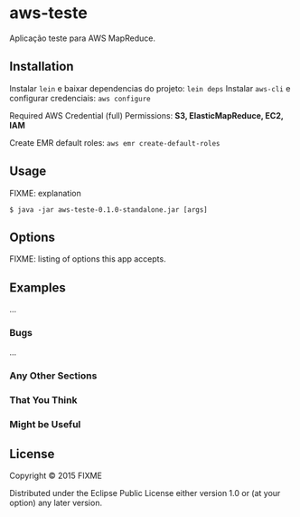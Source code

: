 # aws-teste

Aplicação teste para AWS MapReduce.

## Installation

Instalar `lein` e baixar dependencias do projeto: `lein deps`
Instalar `aws-cli` e configurar credenciais: `aws configure`

Required AWS Credential (full) Permissions: **S3, ElasticMapReduce, EC2, IAM**

Create EMR default roles: `aws emr create-default-roles`



## Usage

FIXME: explanation

    $ java -jar aws-teste-0.1.0-standalone.jar [args]

## Options

FIXME: listing of options this app accepts.

## Examples

...

### Bugs

...

### Any Other Sections
### That You Think
### Might be Useful

## License

Copyright © 2015 FIXME

Distributed under the Eclipse Public License either version 1.0 or (at
your option) any later version.
